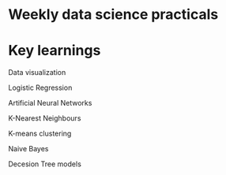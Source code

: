 # Weekly data science practicals

# Key learnings 

Data visualization 

Logistic Regression

Artificial Neural Networks

K-Nearest Neighbours

K-means clustering

Naive Bayes

Decesion Tree models

